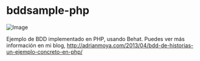 bddsample-php
=============

![Image](https://travis-ci.org/josdagaro/first_bdd_test.svg?branch=master)

Ejemplo de BDD implementado en PHP, usando Behat. Puedes ver más información en mi blog, http://adrianmoya.com/2013/04/bdd-de-historias-un-ejemplo-concreto-en-php/
